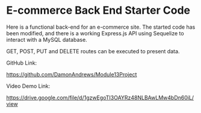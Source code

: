# E-commerce Back End Starter Code


Here is a functional back-end for an e-commerce site. The started code has been modified, and there is a working Express.js API using Sequelize to interact with a MySQL database.

GET, POST, PUT and DELETE routes can be executed to present data.

GitHub Link:

https://github.com/DamonAndrews/Module13Project

Video Demo Link:

https://drive.google.com/file/d/1gzwEgoTI3OAYRz48NLBAwLMw4bDn60iL/view

